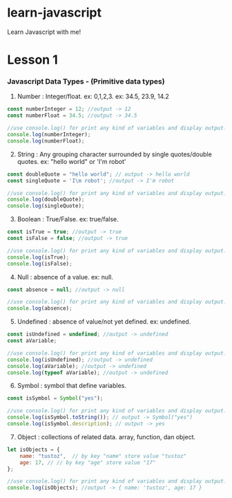 # learn-javascript
Learn Javascript with me!


#  Lesson 1

### **Javascript Data Types - (Primitive data types)**

1. Number : Integer/float. ex: 0,1,2,3. ex: 34.5, 23.9, 14.2
```js
const numberInteger = 12; //output -> 12
const numberFloat = 34.5; //output -> 34.5

//use console.log() for print any kind of variables and display output.
console.log(numberInteger);
console.log(numberFloat);

```
2. String : Any grouping character surrounded by single quotes/double quotes. ex: "hello world" or 'I\'m robot'
```js
const doubleQuote = "hello world"; // output -> hello world
const singleQuote = 'I\m robot'; //output -> I'm robot

//use console.log() for print any kind of variables and display output.
console.log(doubleQuote);
console.log(singleQuote);
```

3. Boolean : True/False. ex: true/false.
```js
const isTrue = true; //output -> true
const isFalse = false; //output -> true

//use console.log() for print any kind of variables and display output.
console.log(isTrue);
console.log(isFalse);
```

4. Null : absence of a value. ex: null.
```js
const absence = null; //output -> null

//use console.log() for print any kind of variables and display output.
console.log(absence);
```

5. Undefined : absence of value/not yet defined. ex: undefined.
```js
const isUndefined = undefined; //output -> undefined
const aVariable;

//use console.log() for print any kind of variables and display output.
console.log(isUndefined); //output -> undefined
console.log(aVariable); //output -> undefined
console.log(typeof aVariable); //output -> undefined

```

6. Symbol : symbol that define variables.
```js
const isSymbol = Symbol("yes");

//use console.log() for print any kind of variables and display output.
console.log(isSymbol.toString()); // output -> Symbol("yes")
console.log(isSymbol.description); // output -> yes
```

7. Object : collections of related data. array, function, dan object.
```js
let isObjects = {
    name: "tustoz",  // by key "name" store value "tustoz"
    age: 17, // // by key "age" store value "17"
};

//use console.log() for print any kind of variables and display output.
console.log(isObjects); //output -> { name: 'tustoz', age: 17 }
```

